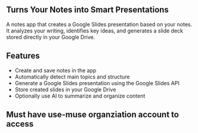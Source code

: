 ## Turns Your Notes into Smart Presentations
A notes app that creates a Google Slides presentation based on your notes. It analyzes your writing, identifies key ideas, and generates a slide deck stored directly in your Google Drive.

## Features
- Create and save notes in the app
- Automatically detect main topics and structure
- Generate a Google Slides presentation using the Google Slides API
- Store created slides in your Google Drive
- Optionally use AI to summarize and organize content

## Must have use-muse organziation account to access
